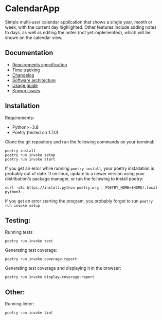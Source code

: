 # CalendarApp
Simple multi-user calendar application that shows a single year, month or week, with the current day highlighted. Other features include adding notes to days, as well as editing the notes (not yet implemented), which will be shown on the calendar view.

## Documentation
- [Requirements specification](./dokumentaatio/requirements_specification.md)
- [Time tracking](./dokumentaatio/time_tracking.md)
- [Changelog](./dokumentaatio/changelog.md)
- [Software architecture](./dokumentaatio/arkkitehtuuri.md)
- [Usage guide](./dokumentaatio/usage_guide.md)
- [Known issues](./dokumentaatio/known_issues.md)

## Installation
Requirements:
- Python>=3.8
- Poetry (tested on 1.7.0)

Clone the git repository and run the following commands on your terminal:
```
poetry install
poetry run invoke setup
poetry run invoke start
```
If you get an error while running ```poetry install```, your poetry installation is probably out of date. If on linux, update to a newer version using your distribution's package manager, or run the following to install poetry:
```
curl -sSL https://install.python-poetry.org | POETRY_HOME=$HOME/.local python3 -
```

If you get an error starting the program, you probably forgot to run ```poetry run invoke setup```

## Testing:
Running tests:
```
poetry run invoke test
```
Generating test coverage:
```
poetry run invoke coverage-report:
```
Generating test coverage and displaying it in the browser:
```
poetry run invoke display-coverage-report
```

## Other:
Running linter:
```
poetry run invoke lint
```
